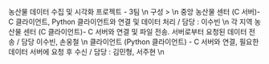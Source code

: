 농산물 데이터 수집 및 시각화 프로젝트 - 3팀 \n
구성 > \n
중앙 농산물 센터 (C 서버)- C 클라이언트, Python 클라이언트와 연결 및 데이터 처리 / 담당 : 이수빈 \n
각 지역 농산물 센터 (C 클라이언트)- C 서버와 연결 및 파일 전송. 서버로부터 요청된 데이터 전송 / 담당 이수빈, 손웅철 \n
클라이언트 (Python 클라이언트) - C 서버와 연결, 필요한 데이터 서버에 요청 후 수신 / 담당 : 김민형, 서주현 \n
